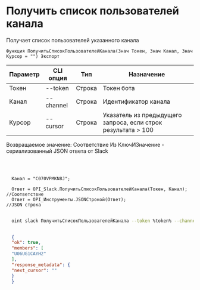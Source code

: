 ﻿---
sidebar_position: 2
---

# Получить список пользователей канала
 Получает список пользователей указанного канала



`Функция ПолучитьСписокПользователейКанала(Знач Токен, Знач Канал, Знач Курсор = "") Экспорт`

  | Параметр | CLI опция | Тип | Назначение |
  |-|-|-|-|
  | Токен | --token | Строка | Токен бота |
  | Канал | --channel | Строка | Идентификатор канала |
  | Курсор | --cursor | Строка | Указатель из предыдущего запроса, если строк результата > 100 |

  
  Возвращаемое значение:   Соответствие Из КлючИЗначение - сериализованный JSON ответа от Slack

<br/>




```bsl title="Пример кода"
  
  Канал = "C070VPMKN8J";
  
  Ответ = OPI_Slack.ПолучитьСписокПользователейКанала(Токен, Канал); //Соответствие
  Ответ = OPI_Инструменты.JSONСтрокой(Ответ);                        //JSON строка
```



```sh title="Пример команды CLI"
    
  oint slack ПолучитьСписокПользователейКанала --token %token% --channel "C070VPMKN8J" --cursor %cursor%

```

```json title="Результат"
  
  {
  "ok": true,
  "members": [
  "U06UG1CAYH2"
  ],
  "response_metadata": {
  "next_cursor": ""
  }
  }
  

```
